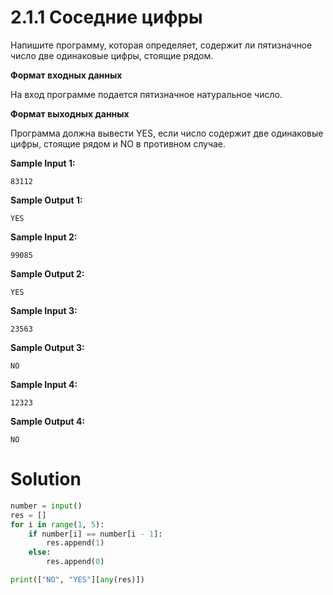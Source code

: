 # 2.1.1 Соседние цифры

Напишите программу, которая определяет, содержит ли пятизначное число две одинаковые цифры, стоящие рядом.

**Формат входных данных**

На вход программе подается пятизначное натуральное число.

**Формат выходных данных**

Программа должна вывести YES, если число содержит две одинаковые цифры, стоящие рядом и NO в противном случае.

**Sample Input 1:**

```
83112
```

**Sample Output 1:**

```
YES
```

**Sample Input 2:**
```
99085
```
**Sample Output 2:**
```
YES
```
**Sample Input 3:**
```
23563
```
**Sample Output 3:**
```
NO
```

**Sample Input 4:**
```
12323
```
**Sample Output 4:**
```
NO
```
# Solution
```python
number = input()
res = []
for i in range(1, 5):
    if number[i] == number[i - 1]:
        res.append(1)
    else:
        res.append(0)

print(["NO", "YES"][any(res)])
```
